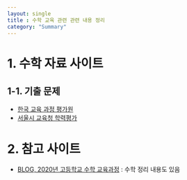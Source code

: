 ```yaml
---
layout: single
title : 수학 교육 관련 관련 내용 정리
category: "Summary"
---
```


# 1. 수학 자료 사이트

## 1-1. 기출 문제

* [한국 교육 과정 평가원](https://www.suneung.re.kr/boardCnts/list.do?boardID=1500234&m=0403&s=suneung)  
* [서울시 교육청 학력평가](http://www.sen.go.kr/web/services/bbs/bbsList.action?bbsBean.bbsCd=105)  


# 2. 참고 사이트
* [BLOG, 2020년 고등학교 수학 교육과정](https://blog.naver.com/time_series/222191360313)  : 수학 정리 내용도 있음  
